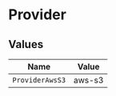 # Provider


## Values

| Name            | Value           |
| --------------- | --------------- |
| `ProviderAwsS3` | aws-s3          |